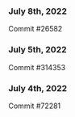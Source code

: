 ### July 8th, 2022

Commit #26582

### July 5th, 2022

Commit #314353


### July 4th, 2022

Commit #72281
